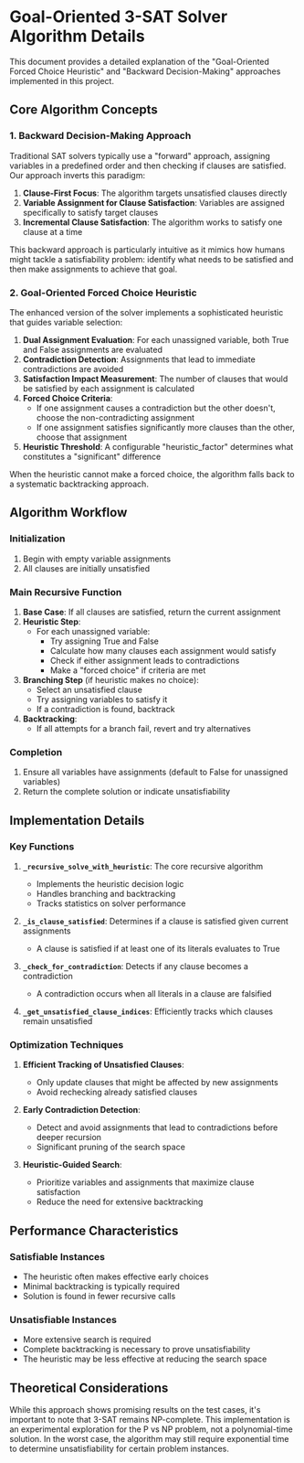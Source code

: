 # Goal-Oriented 3-SAT Solver Algorithm Details

This document provides a detailed explanation of the "Goal-Oriented Forced Choice Heuristic" and "Backward Decision-Making" approaches implemented in this project.

## Core Algorithm Concepts

### 1. Backward Decision-Making Approach

Traditional SAT solvers typically use a "forward" approach, assigning variables in a predefined order and then checking if clauses are satisfied. Our approach inverts this paradigm:

1. **Clause-First Focus**: The algorithm targets unsatisfied clauses directly
2. **Variable Assignment for Clause Satisfaction**: Variables are assigned specifically to satisfy target clauses
3. **Incremental Clause Satisfaction**: The algorithm works to satisfy one clause at a time

This backward approach is particularly intuitive as it mimics how humans might tackle a satisfiability problem: identify what needs to be satisfied and then make assignments to achieve that goal.

### 2. Goal-Oriented Forced Choice Heuristic

The enhanced version of the solver implements a sophisticated heuristic that guides variable selection:

1. **Dual Assignment Evaluation**: For each unassigned variable, both True and False assignments are evaluated
2. **Contradiction Detection**: Assignments that lead to immediate contradictions are avoided
3. **Satisfaction Impact Measurement**: The number of clauses that would be satisfied by each assignment is calculated
4. **Forced Choice Criteria**:
   - If one assignment causes a contradiction but the other doesn't, choose the non-contradicting assignment
   - If one assignment satisfies significantly more clauses than the other, choose that assignment
5. **Heuristic Threshold**: A configurable "heuristic_factor" determines what constitutes a "significant" difference

When the heuristic cannot make a forced choice, the algorithm falls back to a systematic backtracking approach.

## Algorithm Workflow

### Initialization
1. Begin with empty variable assignments
2. All clauses are initially unsatisfied

### Main Recursive Function
1. **Base Case**: If all clauses are satisfied, return the current assignment
2. **Heuristic Step**:
   - For each unassigned variable:
     - Try assigning True and False
     - Calculate how many clauses each assignment would satisfy
     - Check if either assignment leads to contradictions
     - Make a "forced choice" if criteria are met
3. **Branching Step** (if heuristic makes no choice):
   - Select an unsatisfied clause
   - Try assigning variables to satisfy it
   - If a contradiction is found, backtrack
4. **Backtracking**:
   - If all attempts for a branch fail, revert and try alternatives

### Completion
1. Ensure all variables have assignments (default to False for unassigned variables)
2. Return the complete solution or indicate unsatisfiability

## Implementation Details

### Key Functions

1. **`_recursive_solve_with_heuristic`**: The core recursive algorithm
   - Implements the heuristic decision logic
   - Handles branching and backtracking
   - Tracks statistics on solver performance

2. **`_is_clause_satisfied`**: Determines if a clause is satisfied given current assignments
   - A clause is satisfied if at least one of its literals evaluates to True

3. **`_check_for_contradiction`**: Detects if any clause becomes a contradiction
   - A contradiction occurs when all literals in a clause are falsified

4. **`_get_unsatisfied_clause_indices`**: Efficiently tracks which clauses remain unsatisfied

### Optimization Techniques

1. **Efficient Tracking of Unsatisfied Clauses**:
   - Only update clauses that might be affected by new assignments
   - Avoid rechecking already satisfied clauses

2. **Early Contradiction Detection**:
   - Detect and avoid assignments that lead to contradictions before deeper recursion
   - Significant pruning of the search space

3. **Heuristic-Guided Search**:
   - Prioritize variables and assignments that maximize clause satisfaction
   - Reduce the need for extensive backtracking

## Performance Characteristics

### Satisfiable Instances
- The heuristic often makes effective early choices
- Minimal backtracking is typically required
- Solution is found in fewer recursive calls

### Unsatisfiable Instances
- More extensive search is required
- Complete backtracking is necessary to prove unsatisfiability
- The heuristic may be less effective at reducing the search space

## Theoretical Considerations

While this approach shows promising results on the test cases, it's important to note that 3-SAT remains NP-complete. This implementation is an experimental exploration for the P vs NP problem, not a polynomial-time solution. In the worst case, the algorithm may still require exponential time to determine unsatisfiability for certain problem instances. 